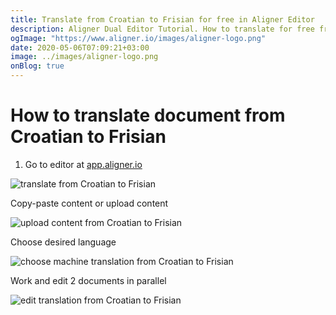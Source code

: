 ```yaml
---
title: Translate from Croatian to Frisian for free in Aligner Editor
description: Aligner Dual Editor Tutorial. How to translate for free from Croatian to Frisian. Aligner is multilingual document management platform. 
ogImage: "https://www.aligner.io/images/aligner-logo.png"
date: 2020-05-06T07:09:21+03:00
image: ../images/aligner-logo.png
onBlog: true
---
```


# How to translate document from Croatian to Frisian

1. Go to editor at [app.aligner.io](https://app.aligner.io "Aligner App web page")

![translate from Croatian to Frisian](../aligner-blank-editor.png "translate from Croatian to Frisian")

Copy-paste content or upload content

![upload content from Croatian to Frisian](../aligner-uploaded-document.png "upload content from Croatian to Frisian")

Choose desired language

![choose machine translation from Croatian to Frisian](../aligner-language-dropdown.png "choose machine translation from Croatian to Frisian")

Work and edit 2 documents in parallel

![edit translation from Croatian to Frisian](../aligner-double-sitded-editor.png "edit translation from Croatian to Frisian")

